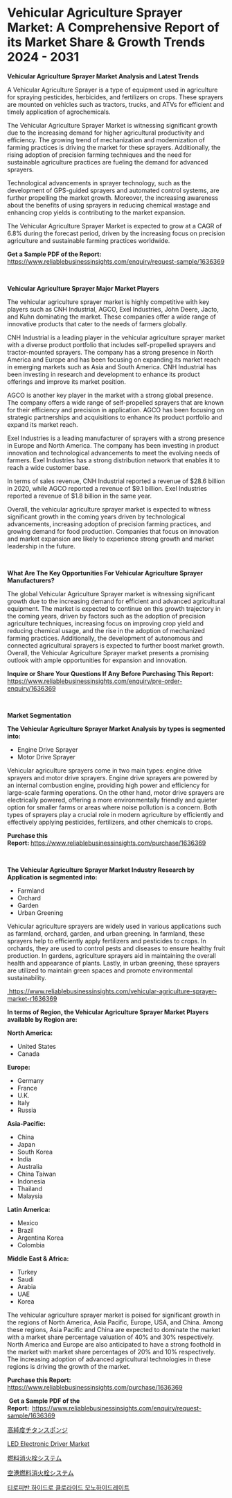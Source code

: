 <p><h1>Vehicular Agriculture Sprayer Market: A Comprehensive Report of its Market Share & Growth Trends 2024 - 2031</h1></p><p><strong>Vehicular Agriculture Sprayer Market Analysis and Latest Trends</strong></p>
<p><p>A Vehicular Agriculture Sprayer is a type of equipment used in agriculture for spraying pesticides, herbicides, and fertilizers on crops. These sprayers are mounted on vehicles such as tractors, trucks, and ATVs for efficient and timely application of agrochemicals.</p><p>The Vehicular Agriculture Sprayer Market is witnessing significant growth due to the increasing demand for higher agricultural productivity and efficiency. The growing trend of mechanization and modernization of farming practices is driving the market for these sprayers. Additionally, the rising adoption of precision farming techniques and the need for sustainable agriculture practices are fueling the demand for advanced sprayers.</p><p>Technological advancements in sprayer technology, such as the development of GPS-guided sprayers and automated control systems, are further propelling the market growth. Moreover, the increasing awareness about the benefits of using sprayers in reducing chemical wastage and enhancing crop yields is contributing to the market expansion.</p><p>The Vehicular Agriculture Sprayer Market is expected to grow at a CAGR of 6.8% during the forecast period, driven by the increasing focus on precision agriculture and sustainable farming practices worldwide.</p></p>
<p><strong>Get a Sample PDF of the Report:&nbsp;</strong> <a href="https://www.reliablebusinessinsights.com/enquiry/request-sample/1636369">https://www.reliablebusinessinsights.com/enquiry/request-sample/1636369</a></p>
<p>&nbsp;</p>
<p><strong>Vehicular Agriculture Sprayer Major Market Players</strong></p>
<p><p>The vehicular agriculture sprayer market is highly competitive with key players such as CNH Industrial, AGCO, Exel Industries, John Deere, Jacto, and Kuhn dominating the market. These companies offer a wide range of innovative products that cater to the needs of farmers globally.</p><p>CNH Industrial is a leading player in the vehicular agriculture sprayer market with a diverse product portfolio that includes self-propelled sprayers and tractor-mounted sprayers. The company has a strong presence in North America and Europe and has been focusing on expanding its market reach in emerging markets such as Asia and South America. CNH Industrial has been investing in research and development to enhance its product offerings and improve its market position.</p><p>AGCO is another key player in the market with a strong global presence. The company offers a wide range of self-propelled sprayers that are known for their efficiency and precision in application. AGCO has been focusing on strategic partnerships and acquisitions to enhance its product portfolio and expand its market reach.</p><p>Exel Industries is a leading manufacturer of sprayers with a strong presence in Europe and North America. The company has been investing in product innovation and technological advancements to meet the evolving needs of farmers. Exel Industries has a strong distribution network that enables it to reach a wide customer base.</p><p>In terms of sales revenue, CNH Industrial reported a revenue of $28.6 billion in 2020, while AGCO reported a revenue of $9.1 billion. Exel Industries reported a revenue of $1.8 billion in the same year.</p><p>Overall, the vehicular agriculture sprayer market is expected to witness significant growth in the coming years driven by technological advancements, increasing adoption of precision farming practices, and growing demand for food production. Companies that focus on innovation and market expansion are likely to experience strong growth and market leadership in the future.</p></p>
<p>&nbsp;</p>
<p><strong>What Are The Key Opportunities For Vehicular Agriculture Sprayer Manufacturers?</strong></p>
<p><p>The global Vehicular Agriculture Sprayer market is witnessing significant growth due to the increasing demand for efficient and advanced agricultural equipment. The market is expected to continue on this growth trajectory in the coming years, driven by factors such as the adoption of precision agriculture techniques, increasing focus on improving crop yield and reducing chemical usage, and the rise in the adoption of mechanized farming practices. Additionally, the development of autonomous and connected agricultural sprayers is expected to further boost market growth. Overall, the Vehicular Agriculture Sprayer market presents a promising outlook with ample opportunities for expansion and innovation.</p></p>
<p><strong>Inquire or Share Your Questions If Any Before Purchasing This Report:</strong> <a href="https://www.reliablebusinessinsights.com/enquiry/pre-order-enquiry/1636369">https://www.reliablebusinessinsights.com/enquiry/pre-order-enquiry/1636369</a></p>
<p>&nbsp;</p>
<p><strong>Market Segmentation</strong></p>
<p><strong>The Vehicular Agriculture Sprayer Market Analysis by types is segmented into:</strong></p>
<p><ul><li>Engine Drive Sprayer</li><li>Motor Drive Sprayer</li></ul></p>
<p><p>Vehicular agriculture sprayers come in two main types: engine drive sprayers and motor drive sprayers. Engine drive sprayers are powered by an internal combustion engine, providing high power and efficiency for large-scale farming operations. On the other hand, motor drive sprayers are electrically powered, offering a more environmentally friendly and quieter option for smaller farms or areas where noise pollution is a concern. Both types of sprayers play a crucial role in modern agriculture by efficiently and effectively applying pesticides, fertilizers, and other chemicals to crops.</p></p>
<p><strong>Purchase this Report:&nbsp;</strong><a href="https://www.reliablebusinessinsights.com/purchase/1636369">https://www.reliablebusinessinsights.com/purchase/1636369</a></p>
<p>&nbsp;</p>
<p><strong>The Vehicular Agriculture Sprayer Market Industry Research by Application is segmented into:</strong></p>
<p><ul><li>Farmland</li><li>Orchard</li><li>Garden</li><li>Urban Greening</li></ul></p>
<p><p>Vehicular agriculture sprayers are widely used in various applications such as farmland, orchard, garden, and urban greening. In farmland, these sprayers help to efficiently apply fertilizers and pesticides to crops. In orchards, they are used to control pests and diseases to ensure healthy fruit production. In gardens, agriculture sprayers aid in maintaining the overall health and appearance of plants. Lastly, in urban greening, these sprayers are utilized to maintain green spaces and promote environmental sustainability.</p></p>
<p><a href="https://www.reliablebusinessinsights.com/vehicular-agriculture-sprayer-market-r1636369">&nbsp;https://www.reliablebusinessinsights.com/vehicular-agriculture-sprayer-market-r1636369</a></p>
<p><strong>In terms of Region, the Vehicular Agriculture Sprayer Market Players available by Region are:</strong></p>
<p>
    <p> <strong> North America: </strong>
        <ul>
            <li>United States</li>
            <li>Canada</li>
        </ul>
        </p> 
    <p> <strong> Europe: </strong>
        <ul>
            <li>Germany</li>
            <li>France</li>
            <li>U.K.</li>
            <li>Italy</li>
            <li>Russia</li>
        </ul>
        </p> 
    <p> <strong> Asia-Pacific: </strong>
        <ul>
            <li>China</li>
            <li>Japan</li>
            <li>South Korea</li>
            <li>India</li>
            <li>Australia</li>
            <li>China Taiwan</li>
            <li>Indonesia</li>
            <li>Thailand</li>
            <li>Malaysia</li>
        </ul>
        </p> 
    <p> <strong> Latin America: </strong>
        <ul>
            <li>Mexico</li>
            <li>Brazil</li>
            <li>Argentina Korea</li>
            <li>Colombia</li>
        </ul>
        </p> 
    <p> <strong> Middle East & Africa: </strong>
        <ul>
            <li>Turkey</li>
            <li>Saudi</li>
            <li>Arabia</li>
            <li>UAE</li>
            <li>Korea</li>
        </ul>
    </p>
    </p>
<p><p>The vehicular agriculture sprayer market is poised for significant growth in the regions of North America, Asia Pacific, Europe, USA, and China. Among these regions, Asia Pacific and China are expected to dominate the market with a market share percentage valuation of 40% and 30% respectively. North America and Europe are also anticipated to have a strong foothold in the market with market share percentages of 20% and 10% respectively. The increasing adoption of advanced agricultural technologies in these regions is driving the growth of the market.</p></p>
<p><strong>Purchase this Report: </strong><a href="https://www.reliablebusinessinsights.com/purchase/1636369">https://www.reliablebusinessinsights.com/purchase/1636369</a></p>
<p>&nbsp;<strong>Get a Sample PDF of the Report:&nbsp;&nbsp;</strong><a href="https://www.reliablebusinessinsights.com/enquiry/request-sample/1636369">https://www.reliablebusinessinsights.com/enquiry/request-sample/1636369</a></p>
<p><strong></strong></p>
<p><p><a href="https://medium.com/@bl2501989/%E9%AB%98%E7%B4%94%E5%BA%A6%E3%81%AE%E3%83%81%E3%82%BF%E3%83%B3%E3%82%B9%E3%83%9D%E3%83%B3%E3%82%B8%E5%B8%82%E5%A0%B4%E3%81%AE%E5%B1%95%E6%9C%9B-%E7%94%A3%E6%A5%AD%E6%A6%82%E8%A6%81%E3%81%A8%E4%BA%88%E6%B8%AC-2024%E5%B9%B4%E3%81%8B%E3%82%892031%E5%B9%B4-a3e119be82fe">高純度チタンスポンジ</a></p><p><a href="https://issuu.com/reportprime-2/docs/led-electronic-driver-market-size-2030.pptx">LED Electronic Driver Market</a></p><p><a href="https://github.com/oqoeusbvpadwjs08/Market-Research-Report-List-2/blob/main/757528492311.md">燃料消火栓システム</a></p><p><a href="https://github.com/AaronVargas43/Market-Research-Report-List-1/blob/main/885000492312.md">空港燃料消火栓システム</a></p><p><a href="https://medium.com/@jomosley1999/%ED%8B%B0%EB%A1%9C%ED%94%BC%EB%B0%98-%EC%97%BC%ED%99%94-%EC%88%98%ED%99%94%EB%AC%BC-%EC%8B%9C%EC%9E%A5-%EC%A1%B0%EC%82%AC-%EB%B3%B4%EA%B3%A0%EC%84%9C-%EA%B7%B8-%EC%97%AD%EC%82%AC-%EB%B0%8F-2024%EB%85%84%EB%B6%80%ED%84%B0-2031%EB%85%84%EA%B9%8C%EC%A7%80%EC%9D%98-%EC%98%88%EC%B8%A1-b4687330a7b0">티로피반 하이드로 클로라이드 모노하이드레이트</a></p></p>